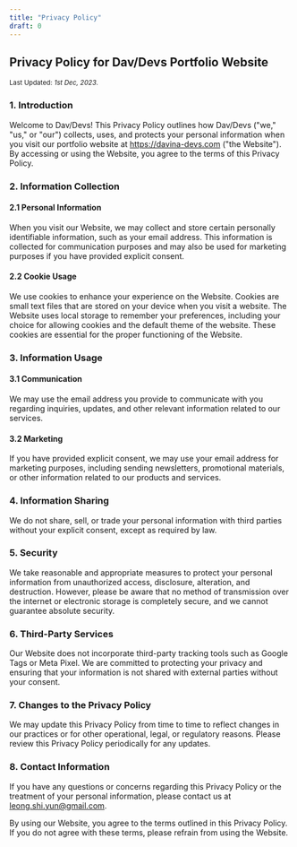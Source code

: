 ```yaml
---
title: "Privacy Policy"
draft: 0
---
```


## Privacy Policy for Dav/Devs Portfolio Website

<small>Last Updated: _1st Dec, 2023_.</small>

### 1. Introduction

Welcome to Dav/Devs! This Privacy Policy outlines how Dav/Devs ("we," "us," or "our") collects, uses, and protects your personal information when you visit our portfolio website at https://davina-devs.com ("the Website"). By accessing or using the Website, you agree to the terms of this Privacy Policy.

### 2. Information Collection

#### 2.1 Personal Information

When you visit our Website, we may collect and store certain personally identifiable information, such as your email address. This information is collected for communication purposes and may also be used for marketing purposes if you have provided explicit consent.

#### 2.2 Cookie Usage

We use cookies to enhance your experience on the Website. Cookies are small text files that are stored on your device when you visit a website. The Website uses local storage to remember your preferences, including your choice for allowing cookies and the default theme of the website. These cookies are essential for the proper functioning of the Website.

### 3. Information Usage

#### 3.1 Communication

We may use the email address you provide to communicate with you regarding inquiries, updates, and other relevant information related to our services.

#### 3.2 Marketing

If you have provided explicit consent, we may use your email address for marketing purposes, including sending newsletters, promotional materials, or other information related to our products and services.

### 4. Information Sharing

We do not share, sell, or trade your personal information with third parties without your explicit consent, except as required by law.

### 5. Security

We take reasonable and appropriate measures to protect your personal information from unauthorized access, disclosure, alteration, and destruction. However, please be aware that no method of transmission over the internet or electronic storage is completely secure, and we cannot guarantee absolute security.

### 6. Third-Party Services

Our Website does not incorporate third-party tracking tools such as Google Tags or Meta Pixel. We are committed to protecting your privacy and ensuring that your information is not shared with external parties without your consent.

### 7. Changes to the Privacy Policy

We may update this Privacy Policy from time to time to reflect changes in our practices or for other operational, legal, or regulatory reasons. Please review this Privacy Policy periodically for any updates.

### 8. Contact Information

If you have any questions or concerns regarding this Privacy Policy or the treatment of your personal information, please contact us at <a href="contact.html">leong.shi.yun@gmail.com</a>.

By using our Website, you agree to the terms outlined in this Privacy Policy. If you do not agree with these terms, please refrain from using the Website.
